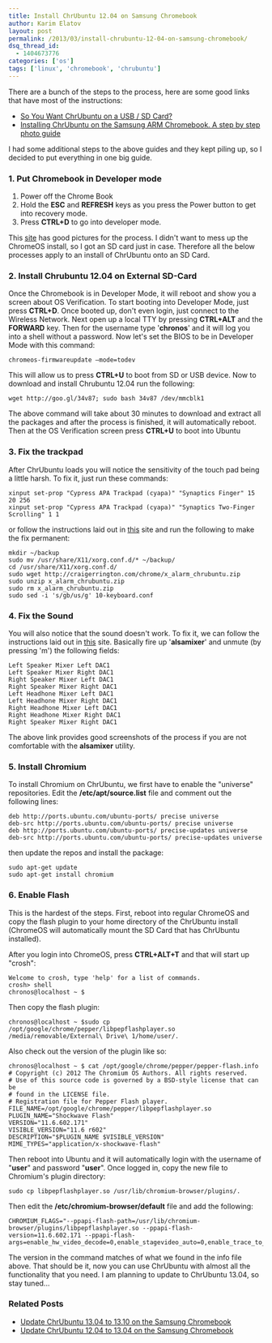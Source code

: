```yaml
---
title: Install ChrUbuntu 12.04 on Samsung Chromebook
author: Karim Elatov
layout: post
permalink: /2013/03/install-chrubuntu-12-04-on-samsung-chromebook/
dsq_thread_id:
  - 1404673776
categories: ['os']
tags: ['linux', 'chromebook', 'chrubuntu']
---
```


There are a bunch of the steps to the process, here are some good links that have most of the instructions:

*   [So You Want ChrUbuntu on a USB / SD Card?](http://chromeos-cr48.blogspot.com/2012/12/so-you-want-chrubuntu-on-external-drive.html)
*   [Installing ChrUbuntu on the Samsung ARM Chromebook. A step by step photo guide](http://www.amirkurtovic.com/blog/installing-chrubuntu-on-the-samsung-arm-chromebook-a-step-by-step-photo-guide/)

I had some additional steps to the above guides and they kept piling up, so I decided to put everything in one big guide.

### 1. Put Chromebook in Developer mode

1.  Power off the Chrome Book
2.  Hold the **ESC** and **REFRESH** keys as you press the Power button to get into recovery mode.
3.  Press **CTRL+D** to go into developer mode.

This [site](http://www.amirkurtovic.com/blog/installing-chrubuntu-on-the-samsung-arm-chromebook-a-step-by-step-photo-guide/) has good pictures for the process. I didn't want to mess up the ChromeOS install, so I got an SD card just in case. Therefore all the below processes apply to an install of ChrUbuntu onto an SD Card.

### 2. Install Chrubuntu 12.04 on External SD-Card

Once the Chromebook is in Developer Mode, it will reboot and show you a screen about OS Verification. To start booting into Developer Mode, just press **CTRL+D**. Once booted up, don't even login, just connect to the Wireless Network. Next open up a local TTY by pressing **CTRL+ALT** and the **FORWARD** key. Then for the username type '**chronos**' and it will log you into a shell without a password. Now let's set the BIOS to be in Developer Mode with this command:

    chromeos-firmwareupdate –mode=todev


This will allow us to press **CTRL+U** to boot from SD or USB device. Now to download and install Chrubuntu 12.04 run the following:

    wget http://goo.gl/34v87; sudo bash 34v87 /dev/mmcblk1


The above command will take about 30 minutes to download and extract all the packages and after the process is finished, it will automatically reboot. Then at the OS Verification screen press **CTRL+U** to boot into Ubuntu

### 3. Fix the trackpad

After ChrUbuntu loads you will notice the sensitivity of the touch pad being a little harsh. To fix it, just run these commands:

    xinput set-prop "Cypress APA Trackpad (cyapa)" "Synaptics Finger" 15 20 256
    xinput set-prop "Cypress APA Trackpad (cyapa)" "Synaptics Two-Finger Scrolling" 1 1


or follow the instructions laid out in [this](https://github.com/jbdatko/chrubuntu_trackpad) site and run the following to make the fix permanent:

    mkdir ~/backup
    sudo mv /usr/share/X11/xorg.conf.d/* ~/backup/
    cd /usr/share/X11/xorg.conf.d/
    sudo wget http://craigerrington.com/chrome/x_alarm_chrubuntu.zip
    sudo unzip x_alarm_chrubuntu.zip
    sudo rm x_alarm_chrubuntu.zip
    sudo sed -i 's/gb/us/g' 10-keyboard.conf


### 4. Fix the Sound

You will also notice that the sound doesn't work. To fix it, we can follow the instructions laid out in [this](http://archive.rebeccablacktech.com/g/thread/30436935) site. Basically fire up '**alsamixer**' and unmute (by pressing 'm') the following fields:

    Left Speaker Mixer Left DAC1
    Left Speaker Mixer Right DAC1
    Right Speaker Mixer Left DAC1
    Right Speaker Mixer Right DAC1
    Left Headhone Mixer Left DAC1
    Left Headhone Mixer Right DAC1
    Right Headhone Mixer Left DAC1
    Right Headhone Mixer Right DAC1
    Right Speaker Mixer Right DAC1


The above link provides good screenshots of the process if you are not comfortable with the **alsamixer** utility.

### 5. Install Chromium

To install Chromium on ChrUbuntu, we first have to enable the "universe" repositories. Edit the **/etc/apt/source.list** file and comment out the following lines:

    deb http://ports.ubuntu.com/ubuntu-ports/ precise universe
    deb-src http://ports.ubuntu.com/ubuntu-ports/ precise universe
    deb http://ports.ubuntu.com/ubuntu-ports/ precise-updates universe
    deb-src http://ports.ubuntu.com/ubuntu-ports/ precise-updates universe


then update the repos and install the package:

    sudo apt-get update
    sudo apt-get install chromium


### 6. Enable Flash

This is the hardest of the steps. First, reboot into regular ChromeOS and copy the flash plugin to your home directory of the ChrUbuntu install (ChromeOS will automatically mount the SD Card that has ChrUbuntu installed).

After you login into ChromeOS, press **CTRL+ALT+T** and that will start up "crosh":

    Welcome to crosh, type 'help' for a list of commands.
    crosh> shell
    chronos@localhost ~ $


Then copy the flash plugin:

    chronos@localhost ~ $sudo cp /opt/google/chrome/pepper/libpepflashplayer.so /media/removable/External\ Drive\ 1/home/user/.


Also check out the version of the plugin like so:

    chronos@localhost ~ $ cat /opt/google/chrome/pepper/pepper-flash.info
    # Copyright (c) 2012 The Chromium OS Authors. All rights reserved.
    # Use of this source code is governed by a BSD-style license that can be
    # found in the LICENSE file.
    # Registration file for Pepper Flash player.
    FILE_NAME=/opt/google/chrome/pepper/libpepflashplayer.so
    PLUGIN_NAME="Shockwave Flash"
    VERSION="11.6.602.171"
    VISIBLE_VERSION="11.6 r602"
    DESCRIPTION="$PLUGIN_NAME $VISIBLE_VERSION"
    MIME_TYPES="application/x-shockwave-flash"


Then reboot into Ubuntu and it will automatically login with the username of "**user**" and password "**user**". Once logged in, copy the new file to Chromium's plugin directory:

    sudo cp libpepflashplayer.so /usr/lib/chromium-browser/plugins/.


Then edit the **/etc/chromium-browser/default** file and add the following:

    CHROMIUM_FLAGS="--ppapi-flash-path=/usr/lib/chromium-browser/plugins/libpepflashplayer.so --ppapi-flash-version=11.6.602.171 --ppapi-flash-args=enable_hw_video_decode=0,enable_stagevideo_auto=0,enable_trace_to_console=0"


The version in the command matches of what we found in the info file above. That should be it, now you can use ChrUbuntu with almost all the functionality that you need. I am planning to update to ChrUbuntu 13.04, so stay tuned...

### Related Posts

- [Update ChrUbuntu 13.04 to 13.10 on the Samsung Chromebook](/2013/11/update-chrubuntu-13-04-13-10-samsung-chromebook/)
- [Update ChrUbuntu 12.04 to 13.04 on the Samsung Chromebook](/2013/03/update-chrubuntu-12-04-to-13-04-on-the-samsung-chromebook/)

